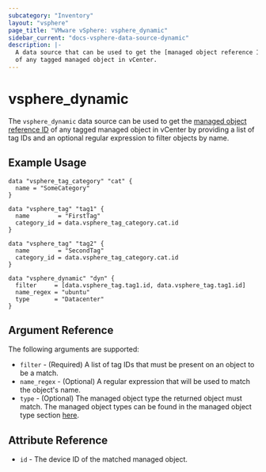 ```yaml
---
subcategory: "Inventory"
layout: "vsphere"
page_title: "VMware vSphere: vsphere_dynamic"
sidebar_current: "docs-vsphere-data-source-dynamic"
description: |-
  A data source that can be used to get the [managed object reference ID][docs-about-morefs]
  of any tagged managed object in vCenter.
---
```

[docs-about-morefs]: /docs/providers/vsphere/index.html#use-of-managed-object-references-by-the-vsphere-provider

# vsphere_dynamic

The `vsphere_dynamic` data source can be used to get the [managed object 
  reference ID][docs-about-morefs] of any tagged managed object in vCenter
  by providing a list of tag IDs and an optional regular expression to filter
  objects by name.
   
## Example Usage

```hcl
data "vsphere_tag_category" "cat" {
  name = "SomeCategory"
}

data "vsphere_tag" "tag1" {
  name        = "FirstTag"
  category_id = data.vsphere_tag_category.cat.id
}

data "vsphere_tag" "tag2" {
  name        = "SecondTag"
  category_id = data.vsphere_tag_category.cat.id
}

data "vsphere_dynamic" "dyn" {
  filter     = [data.vsphere_tag.tag1.id, data.vsphere_tag.tag1.id]
  name_regex = "ubuntu"
  type       = "Datacenter"
}
```
## Argument Reference

The following arguments are supported:

* `filter` - (Required) A list of tag IDs that must be present on an object to
  be a match. 
* `name_regex` - (Optional) A regular expression that will be used to match
  the object's name.
* `type` - (Optional) The managed object type the returned object must match.
  The managed object types can be found in the managed object type section 
  [here](https://developer.vmware.com/apis/968/vsphere).

## Attribute Reference

* `id` - The device ID of the matched managed object.

